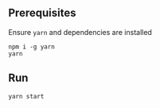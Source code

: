 ## Prerequisites

Ensure `yarn` and dependencies are installed

```
npm i -g yarn
yarn
```

## Run

```
yarn start
```
